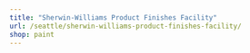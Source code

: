 ```yaml
---
title: "Sherwin-Williams Product Finishes Facility"
url: /seattle/sherwin-williams-product-finishes-facility/
shop: paint
---
```

